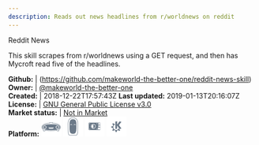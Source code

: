```yaml
---
description: Reads out news headlines from r/worldnews on reddit
---
```

Reddit News

This skill scrapes from r/worldnews using a GET request, and then has Mycroft read five of the headlines.

**Github:** | (https://github.com/makeworld-the-better-one/reddit-news-skill)  
**Owner:** | [@makeworld-the-better-one](https://github.com/makeworld-the-better-one)  
**Created:** | 2018-12-22T17:57:43Z  **Last updated:** 2019-01-13T20:16:07Z  
**License:** | [GNU General Public License v3.0](https://api.github.com/licenses/gpl-3.0)  
**Market status:** | [Not in Market](https://market.mycroft.ai/skill/)  
**Platform:**   ![](.gitbook/assets/mark-1-icon.png)  ![](.gitbook/assets/mark-2-icon.png)  ![](.gitbook/assets/picroft-icon.png)  ![](.gitbook/assets/kde.png)   
